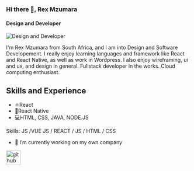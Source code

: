 ### Hi there 👋, Rex Mzumara
#### Design and Developer
![Design and Developer](https://www.torontomu.ca/content/dam/graduate/programs/computer-science/Code-Banner.jpg)

I'm Rex Mzumara from South Africa, and I am into Design and Software Developement. I really enjoy learning languages and framework like React and React Native, as well as work in Wordpress. I also enjoy wireframing, ui and ux, and design in general. Fullstack developer in the works. Cloud computing enthusiast.

## Skills and Experience
* ⚛️React 
* 📱React Native
* 💻HTML, CSS, JAVA, NODE.JS 

Skills: JS /VUE JS / REACT / JS / HTML / CSS

- 🔭 I’m currently working on my own company 


[<img src='https://cdn.jsdelivr.net/npm/simple-icons@3.0.1/icons/github.svg' alt='github' height='40'>](https://github.com/rexmzumara)  




